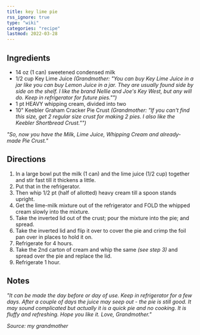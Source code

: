 ```yaml
---
title: key lime pie
rss_ignore: true
type: "wiki"
categories: "recipe"
lastmod: 2022-03-28
---
```


## Ingredients
- 14 oz (1 can) sweetened condensed milk
- 1/2 cup Key Lime Juice *(Grandmother: "You can buy Key Lime Juice in a jar like you can buy Lemon Juice in a jar. They are usually found side by side on the shelf. I like the brand Nellie and Joe's Key West, but any will do. Keep in refrigerator for future pies."")*
- 1 pt HEAVY whipping cream, divided into two
- 10" Keebler Graham Cracker Pie Crust *(Grandmother: "If you can't find this size, get 2 regular size crust for making 2 pies. I also like the Keebler Shortbread Crust."")*

*"So, now you have the Milk, Lime Juice, Whipping Cream and already-made Pie Crust."*

## Directions
1. In a large bowl put the milk (1 can) and the lime juice (1/2 cup) together and stir fast till it thickens a little.
2. Put that in the refrigerator.
3. Then whip 1/2 pt (half of allotted) heavy cream till a spoon stands upright.
4. Get the lime-milk mixture out of the refrigerator and FOLD the whipped cream slowly into the mixture.  
5. Take the inverted lid out of the crust; pour the mixture into the pie; and spread.
6. Take the inverted lid and flip it over to cover the pie and crimp the foil pan over in places to hold it on.
7. Refrigerate for 4 hours.
8. Take the 2nd carton of cream and whip the same *(see step 3)* and spread over the pie and replace the lid.
9. Refrigerate 1 hour. 

## Notes
*"It can be made the day before or day of use. Keep in refrigerator for a few days. After a couple of days the juice may seep out - the pie is still good. It may sound complicated but actually it is a quick pie and no cooking. It is fluffy and refreshing.  Hope you like it. Love, Grandmother."*

*Source: my grandmother*